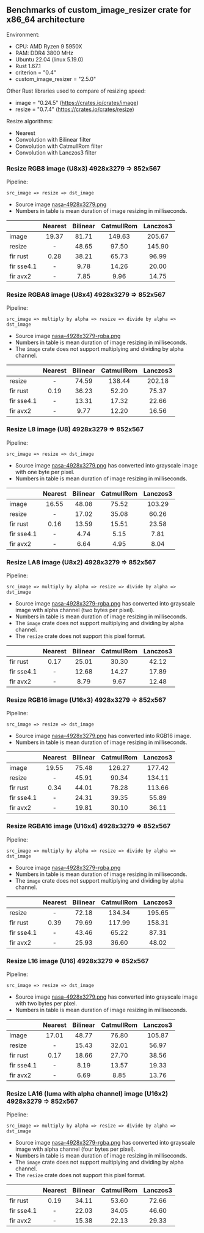 ## Benchmarks of custom_image_resizer crate for x86_64 architecture

Environment:

- CPU: AMD Ryzen 9 5950X
- RAM: DDR4 3800 MHz
- Ubuntu 22.04 (linux 5.19.0)
- Rust 1.67.1
- criterion = "0.4"
- custom_image_resizer = "2.5.0"

Other Rust libraries used to compare of resizing speed:

- image = "0.24.5" (<https://crates.io/crates/image>)
- resize = "0.7.4" (<https://crates.io/crates/resize>)

Resize algorithms:

- Nearest
- Convolution with Bilinear filter
- Convolution with CatmullRom filter
- Convolution with Lanczos3 filter

### Resize RGB8 image (U8x3) 4928x3279 => 852x567

Pipeline:

`src_image => resize => dst_image`

- Source image [nasa-4928x3279.png](https://github.com/Cykooz/custom_image_resizer/blob/main/data/nasa-4928x3279.png)
- Numbers in table is mean duration of image resizing in milliseconds.

<!-- bench_compare_rgb start -->
|            | Nearest | Bilinear | CatmullRom | Lanczos3 |
|------------|:-------:|:--------:|:----------:|:--------:|
| image      |  19.37  |  81.71   |   149.63   |  205.67  |
| resize     |    -    |  48.65   |   97.50    |  145.90  |
| fir rust   |  0.28   |  38.21   |   65.73    |  96.99   |
| fir sse4.1 |    -    |   9.78   |   14.26    |  20.00   |
| fir avx2   |    -    |   7.85   |    9.96    |  14.75   |
<!-- bench_compare_rgb end -->

### Resize RGBA8 image (U8x4) 4928x3279 => 852x567

Pipeline:

`src_image => multiply by alpha => resize => divide by alpha => dst_image`

- Source image
  [nasa-4928x3279-rgba.png](https://github.com/Cykooz/custom_image_resizer/blob/main/data/nasa-4928x3279-rgba.png)
- Numbers in table is mean duration of image resizing in milliseconds.
- The `image` crate does not support multiplying and dividing by alpha channel.

<!-- bench_compare_rgba start -->
|            | Nearest | Bilinear | CatmullRom | Lanczos3 |
|------------|:-------:|:--------:|:----------:|:--------:|
| resize     |    -    |  74.59   |   138.44   |  202.18  |
| fir rust   |  0.19   |  36.23   |   52.20    |  75.37   |
| fir sse4.1 |    -    |  13.31   |   17.32    |  22.66   |
| fir avx2   |    -    |   9.77   |   12.20    |  16.56   |
<!-- bench_compare_rgba end -->

### Resize L8 image (U8) 4928x3279 => 852x567

Pipeline:

`src_image => resize => dst_image`

- Source image [nasa-4928x3279.png](https://github.com/Cykooz/custom_image_resizer/blob/main/data/nasa-4928x3279.png)
  has converted into grayscale image with one byte per pixel.
- Numbers in table is mean duration of image resizing in milliseconds.

<!-- bench_compare_l start -->
|            | Nearest | Bilinear | CatmullRom | Lanczos3 |
|------------|:-------:|:--------:|:----------:|:--------:|
| image      |  16.55  |  48.08   |   75.52    |  103.29  |
| resize     |    -    |  17.02   |   35.08    |  60.26   |
| fir rust   |  0.16   |  13.59   |   15.51    |  23.58   |
| fir sse4.1 |    -    |   4.74   |    5.15    |   7.81   |
| fir avx2   |    -    |   6.64   |    4.95    |   8.04   |
<!-- bench_compare_l end -->

### Resize LA8 image (U8x2) 4928x3279 => 852x567

Pipeline:

`src_image => multiply by alpha => resize => divide by alpha => dst_image`

- Source image
  [nasa-4928x3279-rgba.png](https://github.com/Cykooz/custom_image_resizer/blob/main/data/nasa-4928x3279-rgba.png)
  has converted into grayscale image with alpha channel (two bytes per pixel).
- Numbers in table is mean duration of image resizing in milliseconds.
- The `image` crate does not support multiplying and dividing by alpha channel.
- The `resize` crate does not support this pixel format.

<!-- bench_compare_la start -->
|            | Nearest | Bilinear | CatmullRom | Lanczos3 |
|------------|:-------:|:--------:|:----------:|:--------:|
| fir rust   |  0.17   |  25.01   |   30.30    |  42.12   |
| fir sse4.1 |    -    |  12.68   |   14.27    |  17.89   |
| fir avx2   |    -    |   8.79   |    9.67    |  12.48   |
<!-- bench_compare_la end -->

### Resize RGB16 image (U16x3) 4928x3279 => 852x567

Pipeline:

`src_image => resize => dst_image`

- Source image [nasa-4928x3279.png](https://github.com/Cykooz/custom_image_resizer/blob/main/data/nasa-4928x3279.png)
  has converted into RGB16 image.
- Numbers in table is mean duration of image resizing in milliseconds.

<!-- bench_compare_rgb16 start -->
|            | Nearest | Bilinear | CatmullRom | Lanczos3 |
|------------|:-------:|:--------:|:----------:|:--------:|
| image      |  19.55  |  75.48   |   126.27   |  177.42  |
| resize     |    -    |  45.91   |   90.34    |  134.11  |
| fir rust   |  0.34   |  44.01   |   78.28    |  113.66  |
| fir sse4.1 |    -    |  24.31   |   39.35    |  55.89   |
| fir avx2   |    -    |  19.81   |   30.10    |  36.11   |
<!-- bench_compare_rgb16 end -->

### Resize RGBA16 image (U16x4) 4928x3279 => 852x567

Pipeline:

`src_image => multiply by alpha => resize => divide by alpha => dst_image`

- Source image
  [nasa-4928x3279-rgba.png](https://github.com/Cykooz/custom_image_resizer/blob/main/data/nasa-4928x3279-rgba.png)
- Numbers in table is mean duration of image resizing in milliseconds.
- The `image` crate does not support multiplying and dividing by alpha channel.

<!-- bench_compare_rgba16 start -->
|            | Nearest | Bilinear | CatmullRom | Lanczos3 |
|------------|:-------:|:--------:|:----------:|:--------:|
| resize     |    -    |  72.18   |   134.34   |  195.65  |
| fir rust   |  0.39   |  79.69   |   117.99   |  158.31  |
| fir sse4.1 |    -    |  43.46   |   65.22    |  87.31   |
| fir avx2   |    -    |  25.93   |   36.60    |  48.02   |
<!-- bench_compare_rgba16 end -->

### Resize L16 image (U16) 4928x3279 => 852x567

Pipeline:

`src_image => resize => dst_image`

- Source image [nasa-4928x3279.png](https://github.com/Cykooz/custom_image_resizer/blob/main/data/nasa-4928x3279.png)
  has converted into grayscale image with two bytes per pixel.
- Numbers in table is mean duration of image resizing in milliseconds.

<!-- bench_compare_l16 start -->
|            | Nearest | Bilinear | CatmullRom | Lanczos3 |
|------------|:-------:|:--------:|:----------:|:--------:|
| image      |  17.01  |  48.77   |   76.80    |  105.87  |
| resize     |    -    |  15.43   |   32.01    |  56.97   |
| fir rust   |  0.17   |  18.66   |   27.70    |  38.56   |
| fir sse4.1 |    -    |   8.19   |   13.57    |  19.33   |
| fir avx2   |    -    |   6.69   |    8.85    |  13.76   |
<!-- bench_compare_l16 end -->

### Resize LA16 (luma with alpha channel) image (U16x2) 4928x3279 => 852x567

Pipeline:

`src_image => multiply by alpha => resize => divide by alpha => dst_image`

- Source image
  [nasa-4928x3279-rgba.png](https://github.com/Cykooz/custom_image_resizer/blob/main/data/nasa-4928x3279-rgba.png)
  has converted into grayscale image with alpha channel (four bytes per pixel).
- Numbers in table is mean duration of image resizing in milliseconds.
- The `image` crate does not support multiplying and dividing by alpha channel.
- The `resize` crate does not support this pixel format.

<!-- bench_compare_la16 start -->
|            | Nearest | Bilinear | CatmullRom | Lanczos3 |
|------------|:-------:|:--------:|:----------:|:--------:|
| fir rust   |  0.19   |  34.11   |   53.60    |  72.66   |
| fir sse4.1 |    -    |  22.03   |   34.05    |  46.60   |
| fir avx2   |    -    |  15.38   |   22.13    |  29.33   |
<!-- bench_compare_la16 end -->